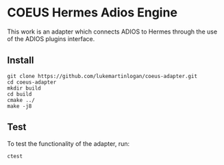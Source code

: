 # COEUS Hermes Adios Engine

This work is an adapter which connects ADIOS to Hermes through the use
of the ADIOS plugins interface.

## Install

```
git clone https://github.com/lukemartinlogan/coeus-adapter.git
cd coeus-adapter
mkdir build
cd build
cmake ../
make -j8
```

## Test

To test the functionality of the adapter, run:
```
ctest
```